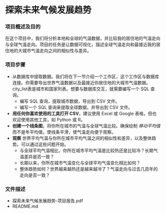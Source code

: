 # 探索未来气候发展趋势
### 项目概述及目的

在这个项目中，我们将分析本地和全球的气温数据，并比较我的居住地的气温走向与全球气温走向。项目的任务是让数据可视化，描述全球气温走向和最接近我的居住地的大城市气温走向之间的相似性与差异。

### 项目步骤

- 从数据库中提取数据。我们将在下一节介绍一个工作区，这个工作区与数据库连接。你需要导出世界气温数据以及最接近你居住地的大城市气温数据。city_list表是城市和国家列表。想要与数据库交互，就需要编写一个 SQL 查询。
  - 编写 SQL 查询，提取城市数据，导出到 CSV 文件。
  - 编写一个 SQL 查询来提取全球数据，并导出到 CSV 文件。
- **用任何你喜欢使用的工具打开 CSV**，建议使用 Excel 或 Google 表格，但也欢迎使用其他工具，如 Python 或 R。
- **创建一个线条图**，将你所在城市的气温与全球气温比较。确保绘制 *移动平均值* 而不是年平均值，使线条平滑，使气温走向便于观察。
- **观察**  世界平均气温与你所在城市平均气温之间的相似性和差异，以及整体趋势。可以通过这些问题开始。
  - 与全球平均气温相比，你所在城市平均气温是比较热还是比较冷？长期气温差异是否一致？
  - 长期以来，你所在城市气温变化与全球平均气温变化相比如何？
  - 整体趋势如何？世界越来越热还是越来越冷了？气温走向与过去几百年的走向是否一致？

### 文件描述
- 探索未来气候发展趋势-项目报告.pdf
- README.md

